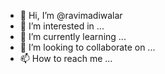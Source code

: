 - 👋 Hi, I’m @ravimadiwalar
- 👀 I’m interested in ...
- 🌱 I’m currently learning ...
- 💞️ I’m looking to collaborate on ...
- 📫 How to reach me ...

<!---
ravimadiwalard/ravimadiwalard is a ✨ special ✨ repository because its `README.md` (this file) appears on your GitHub profile.
You can click the Preview link to take a look at your changes.
--->
